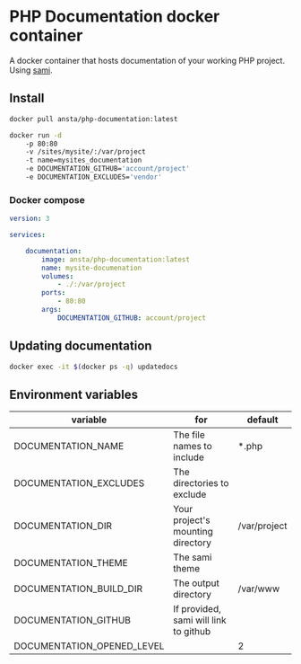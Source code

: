 PHP Documentation docker container
==

A docker container that hosts documentation of your working PHP project. Using [sami](https://github.com/FriendsOfPHP/Sami).

## Install

```bash
docker pull ansta/php-documentation:latest
```

```bash
docker run -d 
    -p 80:80 
    -v /sites/mysite/:/var/project 
    -t name=mysites_documentation 
    -e DOCUMENTATION_GITHUB='account/project'
    -e DOCUMENTATION_EXCLUDES='vendor'
```

### Docker compose

```yaml
version: 3

services:

    documentation:
        image: ansta/php-documentation:latest
        name: mysite-documenation
        volumes:
            - ./:/var/project
        ports:
            - 80:80
        args: 
            DOCUMENTATION_GITHUB: account/project
```

## Updating documentation 

```bash
docker exec -it $(docker ps -q) updatedocs
```


## Environment variables 

variable | for | default
--- | --- | ---
DOCUMENTATION_NAME | The file names to include | *.php
DOCUMENTATION_EXCLUDES | The directories to exclude | 
DOCUMENTATION_DIR | Your project's mounting directory | /var/project
DOCUMENTATION_THEME | The sami theme | 
DOCUMENTATION_BUILD_DIR | The output directory | /var/www
DOCUMENTATION_GITHUB | If provided, sami will link to github | 
DOCUMENTATION_OPENED_LEVEL | | 2
